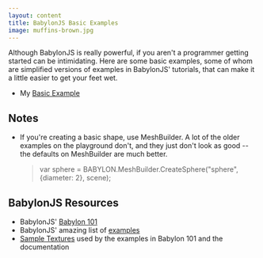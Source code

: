 ```yaml
---
layout: content
title: BabylonJS Basic Examples
image: muffins-brown.jpg
---
```


<p> Although BabylonJS is really powerful, if you aren't a programmer getting started can be intimidating. Here are some basic examples, some of whom are simplified versions of examples in BabylonJS' tutorials, that can make it a little easier to get your feet wet.</p>

<ul>
<li> My <a href="basics/basic-mine.html">Basic Example</a></li>
</ul>

<h2>Notes</h2>
<ul>
<li> If you're creating a basic shape, use MeshBuilder. A lot of the older examples on the playground don't, and they just don't look as good -- the defaults on MeshBuilder are much better. <blockquote>var sphere = BABYLON.MeshBuilder.CreateSphere("sphere", {diameter: 2}, scene);</blockquote></li>
</ul>


<h2>BabylonJS Resources</h2>
<ul>
<li> BabylonJS'  <a href="https://doc.babylonjs.com/babylon101/">Babylon 101</a></li>
<li>BabylonJS' amazing list of  <a href="https://doc.babylonjs.com/examples/">examples</a></li>
 <li><a href="https://github.com/BabylonJS/Babylon.js/tree/master/Playground/textures"> Sample Textures</a> used by the examples in Babylon 101 and the documentation</li>

</ul>

   